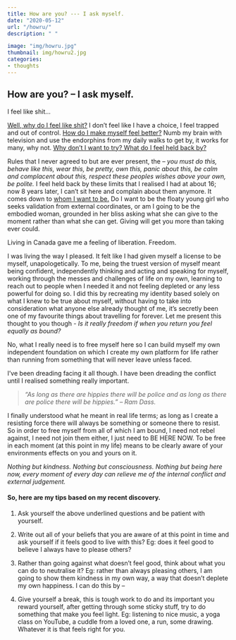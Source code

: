 ```yaml
---
title: How are you? --- I ask myself.
date: "2020-05-12"
url: "/howru/"
description: " "

image: "img/howru.jpg"
thumbnail: img/howru2.jpg
categories:
- thoughts
---
```


## How are you? – I ask myself.

I feel like shit…

<u> Well, why do I feel like shit?</u> 
I don’t feel like I have a choice, I feel trapped and out of control. 
<u> How do I make myself feel better?</u> 
Numb my brain with television and use the endorphins from my daily walks to get by, it works for many, why not. 
<u> Why don’t I want to try? What do I feel held back by?</u>

Rules that I never agreed to but are ever present, the – *you must do this, behave like this, wear this, be pretty, own this, panic about this, be calm and complacent about this, respect these peoples wishes above your own, be polite.*
I feel held back by these limits that I realised I had at about 16; now 8 years later, I can’t sit here and complain about them anymore.
It comes down to <u> whom I want to be.</u>  Do I want to be the floaty young girl who seeks validation from external coordinates, or am I going to be the embodied woman, grounded in her bliss asking what she can give to the moment rather than what she can get.
Giving will get you more than taking ever could.
 
Living in Canada gave me a feeling of liberation. Freedom.

I was living the way I pleased. It felt like I had given myself a license to be myself, unapologetically. To me, being the truest version of myself meant being confident, independently thinking and acting and speaking for myself, working through the messes and challenges of life on my own, learning to reach out to people when I needed it and not feeling depleted or any less powerful for doing so. 
I did this by recreating my identity based solely on what I knew to be true about myself, without having to take into consideration what anyone else already thought of me, it’s secretly been one of my favourite things about travelling for forever. 
Let me present this thought to you though - *Is it really freedom if when you return you feel equally as bound?*

No, what I really need is to free myself here so I can build myself my own independent foundation on which I create my own platform for life rather than running from something that will never leave unless faced.
 
I’ve been dreading facing it all though.
I have been dreading the conflict until I realised something really important.

> *“As long as there are hippies there will be police and as long as there are police there will be hippies.” – Ram Dass.*

I finally understood what he meant in real life terms; as long as I create a resisting force there will always be something or someone there to resist.
So in order to free myself from all of which I am bound, I need not rebel against, I need not join them either, I just need to BE HERE NOW.
To be free in each moment (at this point in my life) means to be clearly aware of your environments effects on you and yours on it. 

*Nothing but kindness. Nothing but consciousness. Nothing but being here now, every moment of every day can relieve me of the internal conflict and external judgement.*

#### So, here are my tips based on my recent discovery.

1. Ask yourself the above underlined questions and be patient with yourself.

2. Write out all of your beliefs that you are aware of at this point in time and ask yourself if it feels good to live with this? Eg: does it feel good to believe I always have to please others?

3. Rather than going against what doesn’t feel good, think about what you can do to neutralise it? Eg: rather than always pleasing others, I am going to show them kindness in my own way, a way that doesn’t deplete my own happiness.
I can do this by –
4. Give yourself a break, this is tough work to do and its important you reward yourself, after getting through some sticky stuff, try to do something that make you feel light. Eg: listening to nice music, a yoga class on YouTube, a cuddle from a loved one, a run, some drawing. Whatever it is that feels right for you.